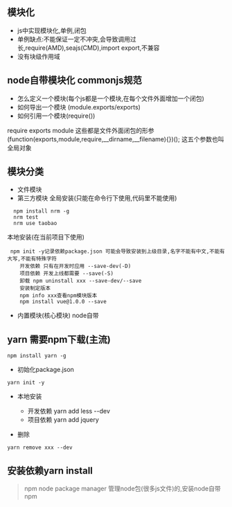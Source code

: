 ## 模块化 
- js中实现模块化,单例,闭包
- 单例缺点:不能保证一定不冲突,会导致调用过长,require(AMD),seajs(CMD),import export,不兼容  
- 没有块级作用域 

## node自带模块化 commonjs规范
- 怎么定义一个模块(每个js都是一个模块,在每个文件外面增加一个闭包)
- 如何导出一个模块 (module.exports/exports)
- 如何引用一个模块(require())

require exports module 这些都是文件外面闭包的形参
(function(exports,module,require,__dirname,__filename){})();
这五个参数也叫全局对象

## 模块分类
- 文件模块 
- 第三方模块 
    全局安装(只能在命令行下使用,代码里不能使用)
    
```
  npm install nrm -g
  nrm test
  nrm use taobao

```

本地安装(在当前项目下使用)
    
```
 npm init -y记录依赖package.json 可能会导致安装到上级目录,名字不能有中文,不能有大写,不能有特殊字符
    开发依赖 只有在开发时应用 --save-dev(-D)
    项目依赖 开发上线都需要 --save(-S)
    卸载 npm uninstall xxx --save-dev/--save
    安装制定版本 
    npm info xxx查看npm模块版本
    npm install vue@1.0.0 --save
```
    
- 内置模块(核心模块) node自带  

## yarn 需要npm下载(主流)

```
npm install yarn -g
```

- 初始化package.json 

```
yarn init -y
``` 

- 本地安装 
    - 开发依赖 yarn add less --dev
    - 项目依赖 yarn add jquery 

- 删除 

```
yarn remove xxx --dev
```  

## 安装依赖yarn install


> npm node package manager 管理node包(很多js文件)的,安装node自带npm